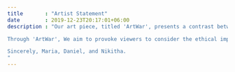 ```yaml
---
title       : "Artist Statement"
date        : 2019-12-23T20:17:01+06:00
description : "Our art piece, titled 'ArtWar', presents a contrast between AI-generated art and human-generated art. The use of technology in art has advanced significantly in recent years, with AI capable of producing images, music, and even literature. While AI-generated art may seem impressive, it raises concerns about the value of human creativity in the future.

Through 'ArtWar', We aim to provoke viewers to consider the ethical implications of generative AI. Will technology eventually replace human creativity? And if so, what are the potential consequences? These are essential questions to ponder as we move towards an increasingly automated world. \

Sincerely, Maria, Daniel, and Nikitha.
"
---
```



